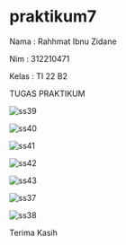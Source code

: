 # praktikum7

Nama  : Rahhmat Ibnu Zidane

Nim  : 312210471

Kelas : TI 22 B2

TUGAS PRAKTIKUM

![ss39](https://user-images.githubusercontent.com/115911489/206996484-b060a41d-d247-4215-93fb-fc26ec8f6f12.JPG)


![ss40](https://user-images.githubusercontent.com/115911489/206996533-5296f7bf-380c-4876-a0db-86527898bc96.JPG)


![ss41](https://user-images.githubusercontent.com/115911489/206996626-4be6af0c-d875-4b40-9367-0306aad26b49.JPG)


![ss42](https://user-images.githubusercontent.com/115911489/206996671-26c97fa2-e404-4323-a889-cf9db5f2e975.JPG)


![ss43](https://user-images.githubusercontent.com/115911489/206996713-905ceec1-bc84-4718-b1fb-1de5234538c3.JPG)


![ss37](https://user-images.githubusercontent.com/115911489/206996799-9db84649-3423-4b7a-b8b7-cd649710eef8.JPG)


![ss38](https://user-images.githubusercontent.com/115911489/206996842-65c9e39f-f49e-4331-ae58-87fa88b5c6dd.JPG)


Terima Kasih




